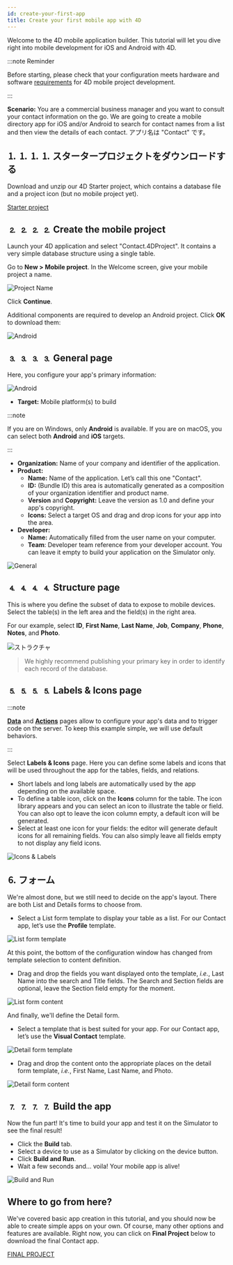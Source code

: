 ```yaml
---
id: create-your-first-app
title: Create your first mobile app with 4D
---
```



Welcome to the 4D mobile application builder. This tutorial will let you dive right into mobile development for iOS and Android with 4D.

:::note Reminder

Before starting, please check that your configuration meets hardware and software [requirements](../getting-started/requirements.md) for 4D mobile project development.

:::


**Scenario:** You are a commercial business manager and you want to consult your contact information on the go. We are going to create a mobile directory app for iOS and/or Android to search for contact names from a list and then view the details of each contact. アプリ名は "Contact" です。



## ⒈ ⒈ ⒈ ⒈ スタータープロジェクトをダウンロードする

Download and unzip our 4D Starter project, which contains a database file and a project icon (but no mobile project yet).

<div className="center-button">
<a className="button button--primary" href="https://github.com/4d-go-mobile/tutorial-ContactApp/archive/acbb699c3c9d9edd3a8bbb715e87c17140b7e15f.zip">Starter project</a>
</div>

## ⒉ ⒉ ⒉ ⒉ Create the mobile project

Launch your 4D application and select "Contact.4DProject". It contains a very simple database structure using a single table.

Go to **New > Mobile project**. In the Welcome screen, give your mobile project a name.


![Project Name](img/new-project.png)

Click **Continue**.

Additional components are required to develop an Android project. Click **OK** to download them:

![Android](img/install-android.png)




## ⒊ ⒊ ⒊ ⒊ General page

Here, you configure your app's primary information:

![Android](img/main-page.png)

* **Target:** Mobile platform(s) to build

:::note

If you are on Windows, only **Android** is available. If you are on macOS, you can select both **Android** and **iOS** targets.

:::


* **Organization:** Name of your company and identifier of the application.
* **Product:**
    * **Name:** Name of the application. Let’s call this one "Contact".
    * **ID:** (Bundle ID) this area is automatically generated as a composition of your organization identifier and product name.
    * **Version** and **Copyright:** Leave the version as 1.0 and define your app's copyright.
    * **Icons:** Select a target OS and drag and drop icons for your app into the area.
* **Developer:**
    - **Name:** Automatically filled from the user name on your computer.
    - **Team**: Developer team reference from your developer account. You can leave it empty to build your application on the Simulator only.

![General](img/Contact-app-general-section-4D-for-iOS.png)

## ⒋ ⒋ ⒋ ⒋ Structure page

This is where you define the subset of data to expose to mobile devices. Select the table(s) in the left area and the field(s) in the right area.

For our example, select **ID**, **First Name**, **Last Name**, **Job**, **Company**, **Phone**, **Notes**, and **Photo**.

![ストラクチャ](img/Contact-app-structure-section-4D-for-iOS.png)

> We highly recommend publishing your primary key in order to identify each record of the database.


## ⒌ ⒌ ⒌ ⒌ Labels & Icons page

:::note

[**Data**](project-definition/data.md) and [**Actions**](project-definition/actions.md) pages allow to configure your app's data and to trigger code on the server. To keep this example simple, we will use default behaviors.

:::

Select **Labels & Icons** page. Here you can define some labels and icons that will be used throughout the app for the tables, fields, and relations.

* Short labels and long labels are automatically used by the app depending on the available space.
* To define a table icon, click on the **Icons** column for the table. The icon library appears and you can select an icon to illustrate the table or field. You can also opt to leave the icon column empty, a default icon will be generated.
* Select at least one icon for your fields: the editor will generate default icons for all remaining fields. You can also simply leave all fields empty to not display any field icons.

![Icons & Labels](img/Contact-app-icons-labels-section-4D-for-iOS.png)


## ⒍ フォーム

We're almost done, but we still need to decide on the app's layout. There are both List and Details forms to choose from.

* Select a List form template to display your table as a list. For our Contact app, let’s use the **Profile** template.

![List form template](img/ListformTemplate-form-section-4D-for-iOS.png)

At this point, the bottom of the configuration window has changed from template selection to content definition.

* Drag and drop the fields you want displayed onto the template, <i>i.e.</i>, Last Name into the search and Title fields. The Search and Section fields are optional, leave the Section field empty for the moment.

![List form content](img/ListformContent-form-section-4D-for-iOS.png)

And finally, we'll define the Detail form.

* Select a template that is best suited for your app. For our Contact app, let’s use the **Visual Contact** template.

![Detail form template](img/DetailformTemplate-form-section-4D-for-iOS.png)


* Drag and drop the content onto the appropriate places on the detail form template, <i>i.e.</i>, First Name, Last Name, and Photo.

![Detail form content](img/DetailformContent-form-section-4D-for-iOS.png)

## ⒎ ⒎ ⒎ ⒎ Build the app

Now the fun part! It's time to build your app and test it on the Simulator to see the final result!

* Click the **Build** tab.
* Select a device to use as a Simulator by clicking on the device button.
* Click  **Build and Run**.
* Wait a few seconds and... voila! Your mobile app is alive!

![Build and Run](img/Build-the-app-simulator.png)

## Where to go from here?

We've covered basic app creation in this tutorial, and you should now be able to create simple apps on your own. Of course, many other options and features are available. Right now, you can click on **Final Project** below to download the final Contact app.

<div>
<a className="button button--primary"
href="https://github.com/4d-go-mobile/tutorial-ContactApp/releases/latest/download/tutorial-ContactApp.zip">FINAL PROJECT</a>
</div>
